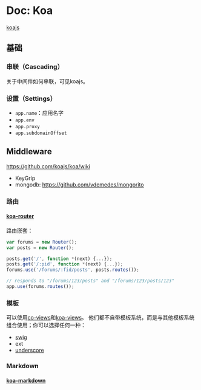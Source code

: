 # Doc: Koa
[koajs](koajs.com)

## 基础

### 串联（Cascading）
关于中间件如何串联，可见koajs。

### 设置（Settings）
* `app.name`：应用名字
* `app.env`
* `app.proxy`
* `app.subdomainOffset`

## Middleware
https://github.com/koajs/koa/wiki

* KeyGrip
* mongodb: https://github.com/vdemedes/mongorito

### 路由

#### [koa-router](https://github.com/alexmingoia/koa-router)
路由嵌套：

```javascript
var forums = new Router();
var posts = new Router();

posts.get('/', function *(next) {...});
posts.get('/:pid', function *(next) {...});
forums.use('/forums/:fid/posts', posts.routes());

// responds to "/forums/123/posts" and "/forums/123/posts/123"
app.use(forums.routes());
```

### 模板
可以使用[co-views](https://github.com/tj/co-views)和[koa-views](https://github.com/queckezz/koa-views)。
他们都不自带模板系统，而是与其他模板系统组合使用；你可以选择任何一种：

* [swig](http://paularmstrong.github.io/swig/)
* ext
* [underscore](http://www.css88.com/doc/underscore/)

### Markdown

#### [koa-markdown](https://github.com/koajs/koa-markdown)

